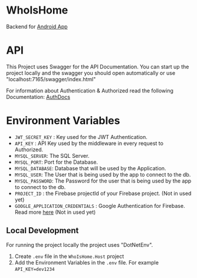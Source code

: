 # WhoIsHome
Backend for [Android App](https://github.com/Darki002/WhoIsHome.Android)

# API

This Project uses Swagger for the API Documentation. You can start up the project locally 
and the swagger you should open automatically or use "localhost:7165/swagger/index.html"

For information about Authentication & Authorized read the following Documentation: [AuthDocs](./docs/Auth.md)

# Environment Variables

- `JWT_SECRET_KEY` : Key used for the JWT Authentication.
- `API_KEY` : API Key used by the middleware in every request to Authorized.
- `MYSQL_SERVER`: The SQL Server.
- `MYSQL_PORT`: Port for the Database.
- `MYSQL_DATABASE`: Database that will be used by the Application.
- `MYSQL_USER`: The User that is being used by the app to connect to the db.
- `MYSQL_PASSWORD`: The Password for the user that is being used by the app to connect to the db.
- `PROJECT_ID` : the Firebase projectId of your Firebase project. (Not in used yet)
- `GOOGLE_APPLICATION_CREDENTIALS` : Google Authentication for Firebase. Read more [here](https://cloud.google.com/docs/authentication/provide-credentials-adc#wlif-key) (Not in used yet)

## Local Development

For running the project locally the project uses "DotNetEnv".

1. Create `.env` file in the `WhoIsHome.Host` project
2. Add the Environment Variables in the `.env` file. For example `API_KEY=dev1234`
